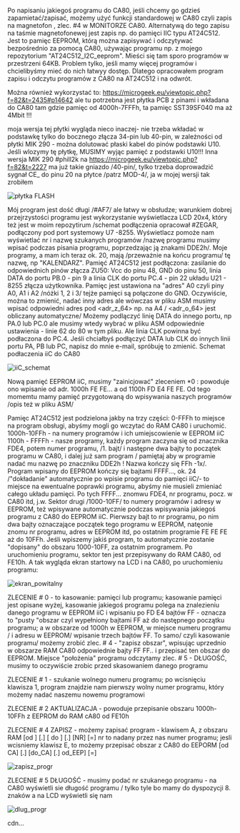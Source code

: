 Po napisaniu jakiegoś programu do CA80, jeśli chcemy go gdzieś zapamietać/zapisać, możemy użyć funkcji standardowej w CA80 czyli zapis na magnetofon , zlec. #4 w MONITORZE CA80. Alternatywą do tego zapisu na taśmie magnetofonewej jest zapis np. do pamięci IIC typu AT24C512. Jest to pamięc EEPROM, którą można zapisywać i odczytywać bezpośrednio za pomocą CA80, używając programu np. z mojego repozytorium "AT24C512_I2C_eeprom". Mieści się tam sporo programów w przestrzeni  64KB. Problem tylko, jeśli mamy więcej programów i chcielibyśmy mieć do nich łatwyy dostęp. Dlatego opracowałem program  zapisu i odczytu programów z CA80 na AT24C512 i na odwrót.

Można również wykorzystać to:
https://microgeek.eu/viewtopic.php?f=82&t=2435#p14642
ale tu potrzebna jest płytka PCB z pinami i wkładana do CA80 tam gdzie pamięc od 4000h-7FFFh, ta pamięc SST39SF040 ma aż 4Mbit !!!

moja wersja tej płytki wygląda nieco inaczej- nie trzeba wkładać w podstawkę tylko do bocznego złącza 34-pin lub 40-pin, w zależności od płytki MIK 290 - można dolutować płaski kabel do pinów podstawki U10. Jeśli wlozymy tę płytkę, MUSIMY wyjąc pamięć z podstawki U10!!!
Inna wersja MIK 290 #phill2k na 
https://microgeek.eu/viewtopic.php?f=82&t=2227
ma już takie gniazdo /40-pin/, tylko trzeba doprowadzić sygnał CE_ do pinu 20 na płytce /patrz MOD-4/, ja w mojej wersji tak zrobiłem

![płytka FLASH](https://github.com/user-attachments/assets/9889acc2-78af-43b0-8375-c0d04c20b75a)

Mój program jest dość długi /#AF7/ ale łatwy w obsłudze; warunkiem dobrej przejrzystości programu jest wykorzystanie wyświetlacza LCD 20x4, który też jest w moim repozytirum /schemat podłączenia opracował #ZEGAR, podłączony pod port systemowy U7 -8255. Wyświetlacz pomoże nam wyświetlać nr i nazwę szukanych programów /nazwę programu musimy wpisać podczas pisania programu, poprzedzając ją znakami DDE2h/.
Moje programy, a mam ich teraz ok. 20, mają /przeważnie na końcu programu/ tę nazwę, np "KALENDARZ". Pamięć AT24C512 jest podłączona: zasilanie do odpowiednich pinów złącza ZU50: Vcc do pinu 48, GND do pinu 50, linia DATA do portu PB.0 - pin 9 a linia CLK do portu PC.4 - pin 22 układu U21 - 8255 złącza użytkownika. Pamięc jest ustawiona na "adres" A0 czyli piny A0, A1 i A2 /nóżki 1, 2 i 3/ tejże pamięci są połączone do GND. Oczywiście, można to zmienić, nadać inny adres ale wówczas w pliku ASM musimy wpisać odpowiedni adres pod <adr_z_64>  np. na A4 / <adr_o_64> jest obliczany automatyczne/
Możemy podlączyć linię DATA do innego portu, np PA.0 lub PC.0 ale musimy wtedy wybrać w pliku ASM odpowiednie ustawienia - linie 62 do 80 w tym pliku. Ale linia CLK powinna być podłaczona do PC.4. Jeśli chciałbyś podłączyć DATA lub CLK do innych linii portu PA, PB lub PC, napisz do mnie e-mail, spróbuję to zmienić.
Schemat podłaczenia iiC do CA80

![iiC_schemat](https://github.com/user-attachments/assets/95cde02a-e141-4838-89ac-db00536a8bf7)

Nową pamięć EEPROM iiC, musimy "zainicjować" zleceniem *0 : powoduje ono wpisanie od adr. 1000h FE FE... a od 1100h FD E4 FE FE. Od tego momemtu mamy pamięć przygotowaną do wpisywania naszych programów /opis też w pliku ASM/

Pamięc AT24C512 jest podzielona jakby na trzy części:
0-FFFh to miejsce na program obsługi, abyśmy mogli go wczytać do RAM CA80 i uruchomić.
1000h-10FFh -  na numery programów i ich umiejscowienie w EEPROM iiC
1100h - FFFFh - nasze programy, każdy program zaczyna się od znacznika FDE4, potem numer programu, /1. bajt/ i następne dwa bajty to początek programu w CA80, i dalej już sam program / pamiętaj aby w programie nadać mu nazwę po znaczniku DDE2h ! Nazwa kończy się FFh -1x/. Program wpisany do EEPROM kończy się bajtami FFFF..., ok. 24 /"dokładanie" automatycznie po wpisie programu do pamięci iiC/- to miejsce na ewentualne poprawki programu, abyśmy nie musieli zmieniać całego układu pamięci. Po tych FFFF... znomwu FDE4, nr programu, pocz. w CA80 itd, j.w.
Sektor drugi /1000-10FF/ to numery programów i adresy w EEPROM, też wpisywane automatycznie podczas wpisywania jakiegoś programu z CA80 do EEPROM iiC. Pierwszy bajt to nr programu, po nim dwa bajty oznaczające początek tego programu w EEPROM, natęonie znomu nr programu, adres w EEPROM itd, po ostatnim programie FE FE FE aż do 10FFh. Jeśli wpiszemy jakiś program, to automatycznie zostanie "dopisany" do obszaru 1000-10FF, za ostatnim programem. 
Po uruchomieniu programu, sektor ten jest przepisywany do RAM CA80, od FE10h.
A tak wygląda ekran startowy na LCD i na CA80, po uruchomieniu programu:

![ekran_powitalny](https://github.com/user-attachments/assets/b901c505-e743-4d7c-ba89-163293d49598)

ZLECENIE # 0 - to kasowanie: pamięci lub programu; kasowanie pamięci jest opisane wyżej, kasowanie jakiegoś programu polega na znalezieniu danego programu w EEPROM iiC i wpisaniu po FD E4  bajtów FF - oznacza to "pusty "obszar czyl wypełniony bajtami FF aż do następnego początku programu; a w obszarze od 1000h w EEPROM,  w miejsce numeru programu / i adresu w EEPROM/ wpisanie trzech bajtów FF. To samo/ czyli kasowanie programu/ możemy zrobić zlec. # 4 - "zapisz obszar", wpisując uprzednio w obszarze RAM CA80 odpowiednie bajty FF FF.. i przepisać ten obszar do EEPROM. Miejsce "położenia" programu odczytamy zlec. # 5 - DŁUGOŚĆ, musimy to oczywiście zrobic przed skasowaniem danego programu

ZLECENIE # 1 - szukanie wolnego numeru programu; po wcisnięciu klawisza 1, program znajdzie nam pierwszy wolny numer programu, który możemy nadać naszemu nowemu programowi

ZLECENIE # 2 AKTUALIZACJA - powoduje przepisanie obszaru 1000h-10FFh z EEPROM do RAM cA80 od FE10h

ZLECENIE # 4  ZAPISZ - możemy zapisać program - klawisem A, z obszaru RAM [od ] [.] [ do ] [.] [NR] [=]  nr to nadany przez nas numer programu; jesli wcisniemy klawisz E, to możemy przepisać obszar z CA80 do EEPORM [od CA] [.] [do_CA] [.] od_EEP] [=]

![zapisz_progr](https://github.com/user-attachments/assets/91097745-be70-4a2d-b28b-cd332984e24a)


ZLECENIE # 5 DŁUGOŚĆ - musimy podać nr szukanego programu - na CA80 wyświetli sie długość programu / tylko tyle bo mamy do dyspozycji 8. znaków a na LCD wyświetli się nam 

![dlug_progr](https://github.com/user-attachments/assets/8444bff1-aa5a-44a8-9696-5a6e6dc8f0ea)





cdn...
